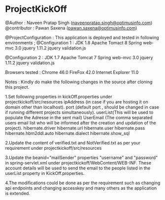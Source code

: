 # ProjectKickOff
@Author : Naveen Pratap Singh (naveenpratap.singh@optimusinfo.com)
@contributor : Pawan Saxena (pawan.saxena@optimusinfo.com)

@ProjectConfiguration : This application is deployed and tested in following environments ; 
 @Configuration 1 :
 JDK 1.8
 Apache Tomact 8
 Spring web-mvc 3.0
 jquery 1.11.2
 jquery validation.js
 
 @Configuration 2 :
 JDK 1.7
 Apache Tomcat 7
 Spring web-mvc 3.0
 jquery 1.11.2
 jquery validation.js
 
 Browsers tested : 
 Chrome 46.0
 FireFox 42.0
 Internet Explorer 11.0
 
 
Notes : Kindly do make the following changes  in the source after cloning this project.

1.Set following properties in kickOff.properties under projectkickoff/src/resources
  ipAddress (in case if you are hosting it on domain other than localhost).
  port (default port , should be changed in case if running different projects simultaneously).
  userList(This will be used to populate the Adresse in the sent mail)
  UserEmail (The comma separated users email list who will be informed after the creation and updation of the project).
  hibernate.driver
  hibernate.url
  hibernate.user
  hibernate.pass
  hibernate.hbm2ddl.auto
  hibernate.dialect
  hibernate.show_sql
  
  
2.Update the content of verified.txt and NotVerified.txt as per your requirement under projectkickoff/src/resources
  
3.Update the beanid="mailSender" properties "username" and "password" in spring-servlet.xml under projectkickoff/WebContent/WEB-INF.
  These account details will be used to send the email to the people listed in the userList property in KickOff.properties.

4.The modifications could be done as per the requirement such as changing api endpoints and changing accesskey and many others as the application is extended.
  

